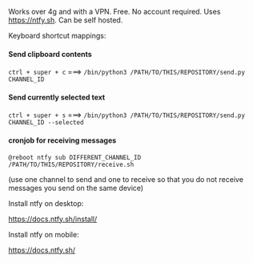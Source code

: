 Works over 4g and with a VPN. Free. No account required. Uses https://ntfy.sh. Can be self hosted.

Keyboard shortcut mappings:

#### Send clipboard contents
`ctrl + super + c` ===> `/bin/python3 /PATH/TO/THIS/REPOSITORY/send.py CHANNEL_ID`

#### Send currently selected text
`ctrl + super + s` ===> `/bin/python3 /PATH/TO/THIS/REPOSITORY/send.py CHANNEL_ID --selected`

#### cronjob for receiving messages
`@reboot ntfy sub DIFFERENT_CHANNEL_ID /PATH/TO/THIS/REPOSITORY/receive.sh`

(use one channel to send and one to receive so that you do not receive messages you send on the same device)


Install ntfy on desktop:

https://docs.ntfy.sh/install/

Install ntfy on mobile:

https://docs.ntfy.sh/